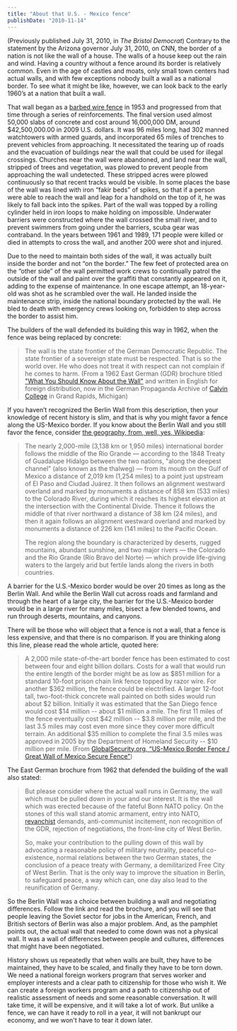 ```yaml
---
title: "About that U.S. - Mexico fence"
publishDate: "2010-11-14"
---
```


(Previously published July 31, 2010, in _The Bristol Democrat_) Contrary to the statement by the Arizona governor July 31, 2010, on CNN, the border of a nation is not like the wall of a house. The walls of a house keep out the rain and wind. Having a country without a fence around its border is relatively common. Even in the age of castles and moats, only small town centers had actual walls, and with few exceptions nobody built a wall as a national border. To see what it might be like, however, we can look back to the early 1960’s at a nation that built a wall.

That wall began as a [barbed wire fence](http://www.time.com/time/photogallery/0,29307,1631993,00.html) in 1953 and progressed from that time through a series of reinforcements. The final version used almost 50,000 slabs of concrete and cost around 16,000,000 DM, around $42,500,000.00 in 2009 U.S. dollars. It was 96 miles long, had 302 manned watchtowers with armed guards, and incorporated 65 miles of trenches to prevent vehicles from approaching. It necessitated the tearing up of roads and the evacuation of buildings near the wall that could be used for illegal crossings. Churches near the wall were abandoned, and land near the wall, stripped of trees and vegetation, was plowed to prevent people from approaching the wall undetected. These stripped acres were plowed continuously so that recent tracks would be visible. In some places the base of the wall was lined with iron “fakir beds” of spikes, so that if a person were able to reach the wall and leap for a handhold on the top of it, he was likely to fall back into the spikes. Part of the wall was topped by a rolling cylinder held in iron loops to make holding on impossible. Underwater barriers were constructed where the wall crossed the small river, and to prevent swimmers from going under the barriers, scuba gear was contraband. In the years between 1961 and 1989, 171 people were killed or died in attempts to cross the wall, and another 200 were shot and injured.

Due to the need to maintain both sides of the wall, it was actually built inside the border and not “on the border.” The few feet of protected area on the “other side” of the wall permitted work crews to continually patrol the outside of the wall and paint over the graffiti that constantly appeared on it, adding to the expense of maintenance. In one escape attempt, an 18-year-old was shot as he scrambled over the wall. He landed inside the maintenance strip, inside the national boundary protected by the wall. He bled to death with emergency crews looking on, forbidden to step across the border to assist him.

The builders of the wall defended its building this way in 1962, when the fence was being replaced by concrete:

> The wall is the state frontier of the German Democratic Republic. The state frontier of a sovereign state must be respected. That is so the world over. He who does not treat it with respect can not complain if he comes to harm. (From a 1962 East German (GDR) brochure titled ["What You Should Know About the Wall"](http://www.calvin.edu/academic/cas/gpa/wall.htm) and written in English for foreign distribution, now in the German Propaganda Archive of [Calvin College](http://www.calvin.edu/) in Grand Rapids, Michigan)

If you haven’t recognized the Berlin Wall from this description, then your knowledge of recent history is slim, and that is why you might favor a fence along the US-Mexico border. If you know about the Berlin Wall and you still favor the fence, consider [the geography, from, well, yes, Wikipedia](http://en.wikipedia.org/wiki/Mexico_%E2%80%93_United_States_border):

> The nearly 2,000-mile (3,138 km or 1,950 miles) international border follows the middle of the Rio Grande — according to the 1848 Treaty of Guadalupe Hidalgo between the two nations, "along the deepest channel" (also known as the thalweg) — from its mouth on the Gulf of Mexico a distance of 2,019 km (1,254 miles) to a point just upstream of El Paso and Ciudad Juárez. It then follows an alignment westward overland and marked by monuments a distance of 858 km (533 miles) to the Colorado River, during which it reaches its highest elevation at the intersection with the Continental Divide. Thence it follows the middle of that river northward a distance of 38 km (24 miles), and then it again follows an alignment westward overland and marked by monuments a distance of 226 km (141 miles) to the Pacific Ocean.
> 
> The region along the boundary is characterized by deserts, rugged mountains, abundant sunshine, and two major rivers — the Colorado and the Rio Grande (Río Bravo del Norte) — which provide life-giving waters to the largely arid but fertile lands along the rivers in both countries.

A barrier for the U.S.-Mexico border would be over 20 times as long as the Berlin Wall. And while the Berlin Wall cut across roads and farmland and through the heart of a large city, the barrier for the U.S.-Mexico border would be in a large river for many miles, bisect a few blended towns, and run through deserts, mountains, and canyons.

There will be those who will object that a fence is not a wall, that a fence is less expensive, and that there is no comparison. If you are thinking along this line, please read the whole article, quoted here:

> A 2,000 mile state-of-the-art border fence has been estimated to cost between four and eight billion dollars. Costs for a wall that would run the entire length of the border might be as low as $851 million for a standard 10-foot prison chain link fence topped by razor wire. For another $362 million, the fence could be electrified. A larger 12-foot tall, two-foot-thick concrete wall painted on both sides would run about $2 billion. Initially it was estimated that the San Diego fence would cost $14 million -- about $1 million a mile. The first 11 miles of the fence eventually cost $42 million -- $3.8 million per mile, and the last 3.5 miles may cost even more since they cover more difficult terrain. An additional $35 million to complete the final 3.5 miles was approved in 2005 by the Department of Homeland Security -- $10 million per mile. (From [GlobalSecurity.org, “US-Mexico Border Fence / Great Wall of Mexico Secure Fence”](http://www.globalsecurity.org/security/systems/mexico-wall.htm))

The East German brochure from 1962 that defended the building of the wall also stated:

> But please consider where the actual wall runs in Germany, the wall which must be pulled down in your and our interest. It is the wall which was erected because of the fateful Bonn NATO policy. On the stones of this wall stand atomic armament, entry into NATO, [revanchist](http://www.thefreedictionary.com/revanchist) demands, anti-communist incitement, non recognition of the GDR, rejection of negotiations, the front-line city of West Berlin.
> 
> So, make your contribution to the pulling down of this wall by advocating a reasonable policy of military neutrality, peaceful co-existence, normal relations between the two German states, the conclusion of a peace treaty with Germany, a demilitarized Free City of West Berlin. That is the only way to improve the situation in Berlin, to safeguard peace, a way which can, one day also lead to the reunification of Germany.

So the Berlin Wall was a choice between building a wall and negotiating differences. Follow the link and read the brochure, and you will see that people leaving the Soviet sector for jobs in the American, French, and British sectors of Berlin was also a major problem. And, as the pamphlet points out, the actual wall that needed to come down was not a physical wall. It was a wall of differences between people and cultures, differences that might have been negotiated.

History shows us repeatedly that when walls are built, they have to be maintained, they have to be scaled, and finally they have to be torn down. We need a national foreign workers program that serves worker and employer interests and a clear path to citizenship for those who wish it. We can create a foreign workers program and a path to citizenship out of realistic assessment of needs and some reasonable conversation. It will take time, it will be expensive, and it will take a lot of work. But unlike a fence, we can have it ready to roll in a year, it will not bankrupt our economy, and we won't have to tear it down later.
